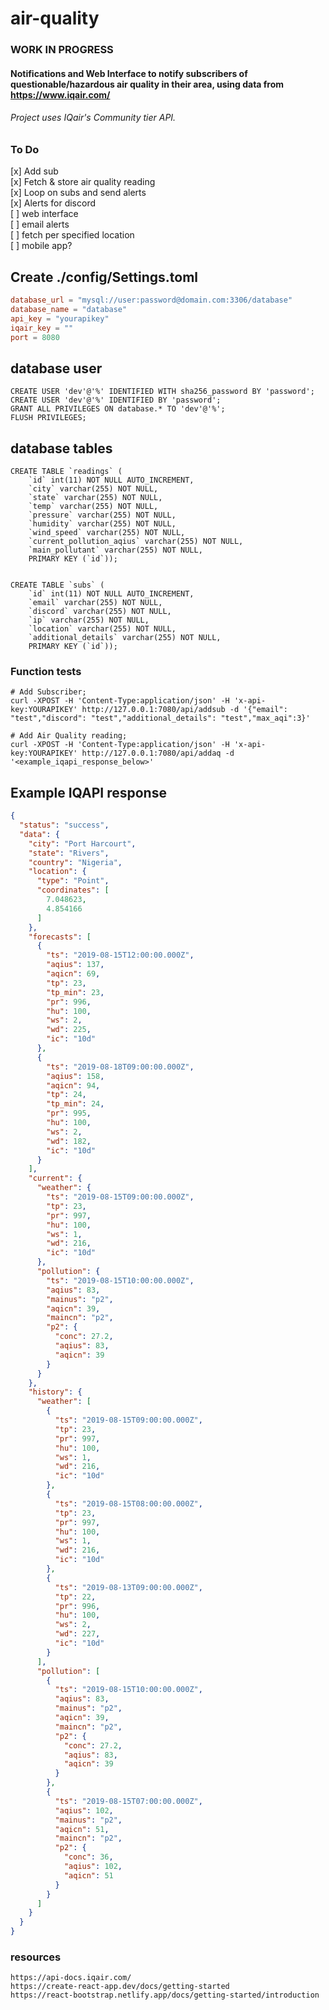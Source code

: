 # air-quality
### WORK IN PROGRESS
#### Notifications and Web Interface to notify subscribers of questionable/hazardous air quality in their area, using data from https://www.iqair.com/
###### Project uses IQair's Community tier API.

### To Do
[x] Add sub \
[x] Fetch & store air quality reading \
[x] Loop on subs and send alerts \
[x] Alerts for discord \
[ ] web interface \
[ ] email alerts \
[ ] fetch per specified location \
[ ] mobile app?

## Create ./config/Settings.toml
```toml
database_url = "mysql://user:password@domain.com:3306/database"
database_name = "database"
api_key = "yourapikey"
iqair_key = ""
port = 8080
```


## database user
    CREATE USER 'dev'@'%' IDENTIFIED WITH sha256_password BY 'password';
    CREATE USER 'dev'@'%' IDENTIFIED BY 'password';
    GRANT ALL PRIVILEGES ON database.* TO 'dev'@'%';
    FLUSH PRIVILEGES;




## database tables
```mysql
CREATE TABLE `readings` (
    `id` int(11) NOT NULL AUTO_INCREMENT,
    `city` varchar(255) NOT NULL,
    `state` varchar(255) NOT NULL,
    `temp` varchar(255) NOT NULL,
    `pressure` varchar(255) NOT NULL,
    `humidity` varchar(255) NOT NULL,
    `wind_speed` varchar(255) NOT NULL,
    `current_pollution_aqius` varchar(255) NOT NULL,
    `main_pollutant` varchar(255) NOT NULL,
    PRIMARY KEY (`id`));


CREATE TABLE `subs` (
    `id` int(11) NOT NULL AUTO_INCREMENT,
    `email` varchar(255) NOT NULL,
    `discord` varchar(255) NOT NULL,
    `ip` varchar(255) NOT NULL,
    `location` varchar(255) NOT NULL,
    `additional_details` varchar(255) NOT NULL,
    PRIMARY KEY (`id`));
```

### Function tests
```shell
# Add Subscriber;
curl -XPOST -H 'Content-Type:application/json' -H 'x-api-key:YOURAPIKEY' http://127.0.0.1:7080/api/addsub -d '{"email": "test","discord": "test","additional_details": "test","max_aqi":3}'
```
```shell
# Add Air Quality reading;
curl -XPOST -H 'Content-Type:application/json' -H 'x-api-key:YOURAPIKEY' http://127.0.0.1:7080/api/addaq -d '<example_iqapi_response_below>'
```

## Example IQAPI response
```json
{
  "status": "success",
  "data": {
    "city": "Port Harcourt",
    "state": "Rivers",
    "country": "Nigeria",
    "location": {
      "type": "Point",
      "coordinates": [
        7.048623,
        4.854166
      ]
    },
    "forecasts": [
      {
        "ts": "2019-08-15T12:00:00.000Z",
        "aqius": 137,
        "aqicn": 69,
        "tp": 23,
        "tp_min": 23,
        "pr": 996,
        "hu": 100,
        "ws": 2,
        "wd": 225,
        "ic": "10d"
      },
      {
        "ts": "2019-08-18T09:00:00.000Z",
        "aqius": 158,
        "aqicn": 94,
        "tp": 24,
        "tp_min": 24,
        "pr": 995,
        "hu": 100,
        "ws": 2,
        "wd": 182,
        "ic": "10d"
      }
    ],
    "current": {
      "weather": {
        "ts": "2019-08-15T09:00:00.000Z",
        "tp": 23,
        "pr": 997,
        "hu": 100,
        "ws": 1,
        "wd": 216,
        "ic": "10d"
      },
      "pollution": {
        "ts": "2019-08-15T10:00:00.000Z",
        "aqius": 83,
        "mainus": "p2",
        "aqicn": 39,
        "maincn": "p2",
        "p2": {
          "conc": 27.2,
          "aqius": 83,
          "aqicn": 39
        }
      }
    },
    "history": {
      "weather": [
        {
          "ts": "2019-08-15T09:00:00.000Z",
          "tp": 23,
          "pr": 997,
          "hu": 100,
          "ws": 1,
          "wd": 216,
          "ic": "10d"
        },
        {
          "ts": "2019-08-15T08:00:00.000Z",
          "tp": 23,
          "pr": 997,
          "hu": 100,
          "ws": 1,
          "wd": 216,
          "ic": "10d"
        },
        {
          "ts": "2019-08-13T09:00:00.000Z",
          "tp": 22,
          "pr": 996,
          "hu": 100,
          "ws": 2,
          "wd": 227,
          "ic": "10d"
        }
      ],
      "pollution": [
        {
          "ts": "2019-08-15T10:00:00.000Z",
          "aqius": 83,
          "mainus": "p2",
          "aqicn": 39,
          "maincn": "p2",
          "p2": {
            "conc": 27.2,
            "aqius": 83,
            "aqicn": 39
          }
        },
        {
          "ts": "2019-08-15T07:00:00.000Z",
          "aqius": 102,
          "mainus": "p2",
          "aqicn": 51,
          "maincn": "p2",
          "p2": {
            "conc": 36,
            "aqius": 102,
            "aqicn": 51
          }
        }
      ]
    }
  }
}
```

### resources
    https://api-docs.iqair.com/
    https://create-react-app.dev/docs/getting-started
    https://react-bootstrap.netlify.app/docs/getting-started/introduction
